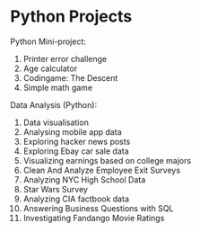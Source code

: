 # Python Projects
Python Mini-project:

1. Printer error challenge
2. Age calculator
3. Codingame: The Descent
4. Simple math game

Data Analysis (Python):

1. Data visualisation
2. Analysing mobile app data
3. Exploring hacker news posts
4. Exploring Ebay car sale data
5. Visualizing earnings based on college majors
6. Clean And Analyze Employee Exit Surveys
7. Analyzing NYC High School Data
8. Star Wars Survey
9. Analyzing CIA factbook data
10. Answering Business Questions with SQL
11. Investigating Fandango Movie Ratings
